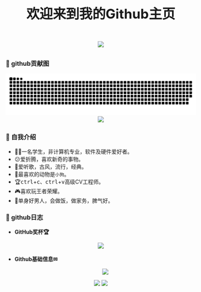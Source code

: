 <div
<span style="font-size:35px;font-weight:bold;text-align:center;">欢迎来到我的Github主页</span>
</div>

<h1 align="center">
  <a href="http://zifyu.top/">
    <img src="https://readme-typing-svg.herokuapp.com?font=stxingkai&size=40&weight=450&height=80&color=BF13FF&lines=迷途漫漫，终有一归。;console.log(%22Hello%EF%BC%8Cworld%22)">
  </a>
</h1>


### 📑 github贡献图
<picture>
  <source media="(prefers-color-scheme: dark)" srcset="https://raw.githubusercontent.com/britneyks/britneyks/output/github-contribution-grid-snake-dark.svg">
  <source media="(prefers-color-scheme: light)" srcset="https://raw.githubusercontent.com/britneyks/britneyks/output/github-contribution-grid-snake.svg">
  <img alt="github contribution grid snake animation" src="https://raw.githubusercontent.com/britneyks/britneyks/output/github-contribution-grid-snake.svg">
</picture>


<div align="center" ><img order-radius="100px" src="https://npm.elemecdn.com/anzhiyu-assets/image/common/github-info/Knock-Code.gif"/></div>



### 🧑 自我介绍

- 👨‍🎓一名学生，非计算机专业，软件及硬件爱好者。
- 😕爱折腾，喜欢新奇的事物。
- 🎵爱听歌，古风，流行，经典。
- 🐶最喜欢的动物是`小狗`。
- 🏆<kbd>ctrl</kbd>+<kbd>c</kbd>、<kbd>ctrl</kbd>+<kbd>v</kbd>高级CV工程师。
- 🎮️喜欢玩王者荣耀。
- 🐸单身好男人，会做饭，做家务，脾气好。


### 📔 github日志

-  <span style="font-weight:bold">GitHub奖杯🏆</span> 

<div align="center"><img  src="https://github-profile-trophy.vercel.app/?username=britneyks&row=1&column=5&no-bg=true&theme=juicyfresh" /></div>

- <span style="font-weight:bold">Github基础信息✉</span>

  <div align="center">
  <img align="center" src="https://github-readme-streak-stats.herokuapp.com/?user=britneyks&theme=dark&hide_border=true&locale=zh_Hans" />
  </div>

<div align="center">
  <img height="157px" src="https://github-readme-stats.vercel.app/api?username=britneyks&show_icons=true&locale=cn&theme=radical" />
  <img height="157px" src="https://github-readme-stats.vercel.app/api/top-langs/?username=britneyks&layout=donut&locale=cn&theme=radical" />
</div>


